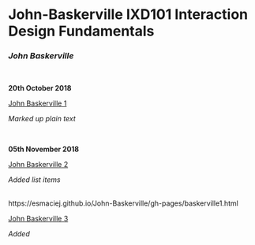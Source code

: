 <h1>John-Baskerville IXD101 Interaction Design Fundamentals</h1>
<p><i><h3>John Baskerville</i></h3></P>
<br>

<p><b>20th October 2018</b></p>
<p><a href="https://esmaciej.github.io/John-Baskerville/baskerville1.html">John Baskerville 1</a></p>
<p><i>Marked up plain text</i></p>
<br>

<p><b>05th November 2018</b></p>
<p><a href="https://esmaciej.github.io/John-Baskerville/baskerville2.html">John Baskerville 2</a></p>
<p><i>Added list items</i></p>
<br>
https://esmaciej.github.io/John-Baskerville/gh-pages/baskerville1.html

<p><a href="https://esmaciej.github.io/John-Baskerville/baskerville3.html">John Baskerville 3</a></p>
<p><i>Added 
